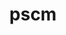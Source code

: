 ---
layout: home

title: pscm
titleTemplate: a scheme language implementation

hero:
  name: PikachuHy's Scheme
  text: a scheme language implementation
  actions:
    - theme: brand
      text: Get Started
      link: /cn/intro
    - theme: alt
      text: View on GitHub
      link: https://github.com/PikachuHy/pscm
    - theme: alt
      text: Try Online
      link: https://pscm.dev/demo.html

features:
  - title: Direct
    details: Eval the AST directly
  - title: Register Machine
    details: Eval the Scheme Code by Register Machine
  - title: Continuation
    details: Simple implementation with Register Machine

---